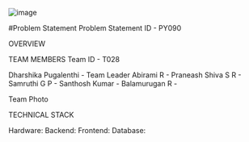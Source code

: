 ![image](https://github.com/user-attachments/assets/d6d3aa79-4cf6-4b42-8c0a-093b62fb9ea1)

#Problem Statement
Problem Statement ID - PY090


OVERVIEW

TEAM MEMBERS
Team ID - T028


Dharshika Pugalenthi - Team Leader
Abirami R - 
Praneash Shiva S R - 
Samruthi G P - 
Santhosh Kumar -
Balamurugan R - 

Team Photo

TECHNICAL STACK

Hardware: 
Backend:
Frontend:
Database:
